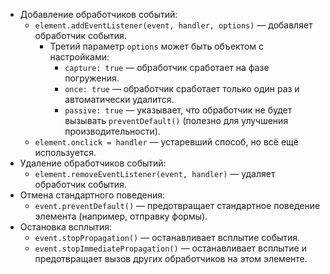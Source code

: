 - Добавление обработчиков событий:
    - `element.addEventListener(event, handler, options)` — добавляет обработчик события.
      - Третий параметр `options` может быть объектом с настройками:
        - `capture: true` — обработчик сработает на фазе погружения.
        - `once: true` — обработчик сработает только один раз и автоматически удалится.
        - `passive: true` — указывает, что обработчик не будет вызывать `preventDefault()` (полезно для улучшения производительности).
    - `element.onclick = handler` — устаревший способ, но всё ещё используется.
- Удаление обработчиков событий:
    - `element.removeEventListener(event, handler)` — удаляет обработчик события.
- Отмена стандартного поведения:
    - `event.preventDefault()` — предотвращает стандартное поведение элемента (например, отправку формы).
- Остановка всплытия:
    - `event.stopPropagation()` — останавливает всплытие события.
    - `event.stopImmediatePropagation()` — останавливает всплытие и предотвращает вызов других обработчиков на этом элементе.